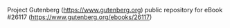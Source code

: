 Project Gutenberg (https://www.gutenberg.org) public repository for eBook #26117 (https://www.gutenberg.org/ebooks/26117)
